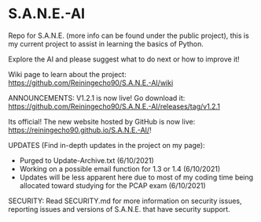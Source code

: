 # S.A.N.E.-AI
Repo for S.A.N.E. (more info can be found under the public project), this is my current project to assist in learning the basics of Python.

Explore the AI and please suggest what to do next or how to improve it!

Wiki page to learn about the project: https://github.com/Reiningecho90/S.A.N.E.-AI/wiki

ANNOUNCEMENTS: 
V1.2.1 is now live! Go download it: https://github.com/Reiningecho90/S.A.N.E.-AI/releases/tag/v1.2.1

Its official! The new website hosted by GitHub is now live: https://reiningecho90.github.io/S.A.N.E.-AI/!

UPDATES (Find in-depth updates in the project on my page):
- Purged to Update-Archive.txt (6/10/2021)
- Working on a possible email function for 1.3 or 1.4 (6/10/2021)
- Updates will be less apparent here due to most of my coding time being allocated toward studying for the PCAP exam (6/10/2021)



SECURITY:
Read SECURITY.md for more information on security issues, reporting issues and versions of S.A.N.E. that have security support.
